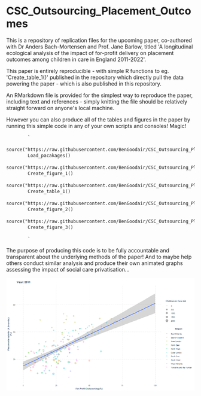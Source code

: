 # CSC_Outsourcing_Placement_Outcomes
This is a repository of replication files for the upcoming paper, co-authored with Dr Anders Bach-Mortensen and Prof. Jane Barlow, titled 'A longitudinal ecological analysis of the impact of for-profit delivery on placement outcomes among children in care in England 2011-2022'.

This paper is entirely reproducible - with simple R functions to eg. 'Create_table_1()' published in the repository which directly pull the data powering the paper - which is also published in this repository.

An RMarkdown file is provided for the simplest way to reproduce the paper, including text and references - simply knitting the file should be relatively straight forward on anyone's local machine.

However you can also produce all of the tables and figures in the paper by running this simple code in any of your own scripts and consoles! Magic!


            `
            source("https://raw.githubusercontent.com/BenGoodair/CSC_Outsourcing_Placement_Outcomes/main/Code/Placements_load_libraries.R")
            Load_pacakages()
            source("https://raw.githubusercontent.com/BenGoodair/CSC_Outsourcing_Placement_Outcomes/main/Code/Placements_figure_1.R")
            Create_figure_1()
            source("https://raw.githubusercontent.com/BenGoodair/CSC_Outsourcing_Placement_Outcomes/main/Code/Placements_table_1.R")
            Create_table_1()
            source("https://raw.githubusercontent.com/BenGoodair/CSC_Outsourcing_Placement_Outcomes/main/Code/Placements_figure_2.R")
            Create_figure_2()
            source("https://raw.githubusercontent.com/BenGoodair/CSC_Outsourcing_Placement_Outcomes/main/Code/Placements_figure_3.R")
            Create_figure_3()

            `
The purpose of producing this code is to be fully accountable and transparent about the underlying methods of the paper! And to maybe help others conduct similar analysis and produce their own animated graphs assessing the impact of social care privatisation...

<p align="center">
  <img src="https://github.com/BenGoodair/CSC_Outsourcing_Placement_Outcomes/blob/main/Animated_figure/plot_gif_placements_final.gif" alt="animated" />
</p>


